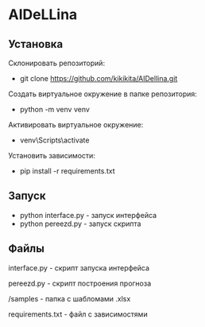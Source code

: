 # AIDeLLina

## Установка
Склонировать репозиторий:
- git clone https://github.com/kikikita/AIDellina.git

Создать виртуальное окружение в папке репозитория:
- python -m venv venv

Активировать виртуальное окружение:
- venv\Scripts\activate

Установить зависимости:
- pip install -r requirements.txt

## Запуск
- python interface.py - запуск интерфейса
- python pereezd.py - запуск скрипта


## Файлы
interface.py - скрипт запуска интерфейса

pereezd.py - скрипт построения прогноза

/samples - папка с шабломами .xlsx

requirements.txt - файл с зависимостями
